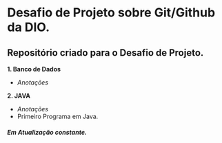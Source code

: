 # Desafio de Projeto sobre Git/Github da DIO.

## Repositório criado para o Desafio de Projeto.

**1. Banco de Dados**
  - _Anotações_

**2. JAVA**
  - _Anotações_
  - Primeiro Programa em Java.









###### **Em Atualização constante.**

